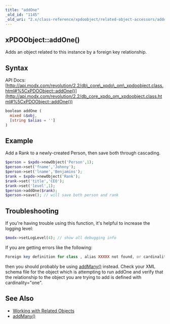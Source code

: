 ```yaml
---
title: "addOne"
_old_id: "1145"
_old_uri: "2.x/class-reference/xpdoobject/related-object-accessors/addone"
---
```


## xPDOObject::addOne()

 Adds an object related to this instance by a foreign key relationship.

## Syntax

 API Docs: [http://api.modx.com/revolution/2.2/db\_core\_xpdo\_om\_xpdoobject.class.html#%5CxPDOObject::addOne()](http://api.modx.com/revolution/2.2/db_core_xpdo_om_xpdoobject.class.html#%5CxPDOObject::addOne())

 ``` php 
boolean addOne (
   mixed &$obj,
   [string $alias = '']
)
```

## Example

 Add a Rank to a newly-created Person, then save both through cascading.

 ``` php 
$person = $xpdo->newObject('Person',1);
$person->set('fname','Johnny');
$person->set('lname','Benjamins');
$rank = $xpdo->newObject('Rank');
$rank->set('title','CEO');
$rank->set('level',1);
$person->addOne($rank);
$person->save(); // will save both person and rank
```

## Troubleshooting

 If you're having trouble using this function, it's helpful to increase the logging level:

 ``` php 
$modx->setLogLevel(4); // show all debugging info
```

 If you are getting errors like the following: 
 ``` php 
Foreign key definition for class , alias XXXXX not found, or cardinality is not 'one'.
```

 then you should probably be using [addMany()](extending-modx/xpdo/class-reference/xpdoobject/related-object-accessors/addmany) instead. Check your XML schema file for the object which is attempting to run addOne and verify that the relationship to the object you are trying to add is defined with cardinality="one".

## See Also

- [Working with Related Objects](xpdo/getting-started/using-your-xpdo-model/working-with-related-objects "Working with Related Objects")
- [addMany()](extending-modx/xpdo/class-reference/xpdoobject/related-object-accessors/addmany)